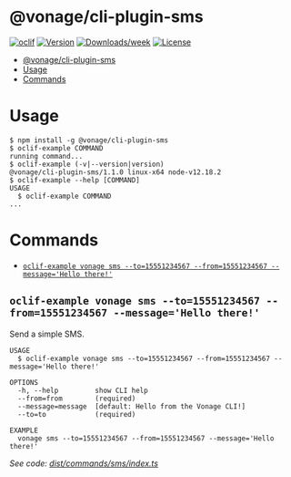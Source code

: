 # @vonage/cli-plugin-sms

[![oclif](https://img.shields.io/badge/cli-oclif-brightgreen.svg)](https://oclif.io)
[![Version](https://img.shields.io/npm/v/@vonage/cli-plugin-sms.svg)](https://npmjs.org/package/@vonage/cli-plugin-numbers)
[![Downloads/week](https://img.shields.io/npm/dw/@vonage/cli-plugin-sms.svg)](https://npmjs.org/package/@vonage/cli-plugin-numbers)
[![License](https://img.shields.io/npm/l/@vonage/cli-plugin-sms.svg)](https://github.com/Vonage/cli-plugin-numbers/blob/master/package.json)

<!-- toc -->
* [@vonage/cli-plugin-sms](#vonagecli-plugin-sms)
* [Usage](#usage)
* [Commands](#commands)
<!-- tocstop -->

# Usage

<!-- usage -->
```sh-session
$ npm install -g @vonage/cli-plugin-sms
$ oclif-example COMMAND
running command...
$ oclif-example (-v|--version|version)
@vonage/cli-plugin-sms/1.1.0 linux-x64 node-v12.18.2
$ oclif-example --help [COMMAND]
USAGE
  $ oclif-example COMMAND
...
```
<!-- usagestop -->

# Commands

<!-- commands -->
* [`oclif-example vonage sms --to=15551234567 --from=15551234567 --message='Hello there!'`](#oclif-example-vonage-sms---to15551234567---from15551234567---messagehello-there)

## `oclif-example vonage sms --to=15551234567 --from=15551234567 --message='Hello there!'`

Send a simple SMS.

```
USAGE
  $ oclif-example vonage sms --to=15551234567 --from=15551234567 --message='Hello there!'

OPTIONS
  -h, --help         show CLI help
  --from=from        (required)
  --message=message  [default: Hello from the Vonage CLI!]
  --to=to            (required)

EXAMPLE
  vonage sms --to=15551234567 --from=15551234567 --message='Hello there!'
```

_See code: [dist/commands/sms/index.ts](https://github.com/Vonage/vonage-cli/blob/v1.1.0/dist/commands/sms/index.ts)_
<!-- commandsstop -->

